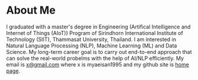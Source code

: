 
# About Me

I graduated with a master's degree in Engineering (Artifical Intelligence and Internet of Things (AIoT)) Program of Sirindhorn International Institute of Technology (SIIT), Thammasat University, Thailand. I am interested in Natural Language Processing (NLP), Machine Learning (ML) and Data Science. My long-term career goal is to carry out end-to-end approach that can solve the real-world probelms with the help of AI/NLP efficiently. My email is x@gmail.com where x is myaeisan1995 and my github site is [home page](https://myaeisan77.github.io).



